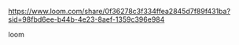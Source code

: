 https://www.loom.com/share/0f36278c3f334ffea2845d7f89f431ba?sid=98fbd6ee-b44b-4e23-8aef-1359c396e984

loom
